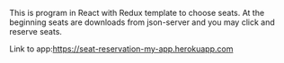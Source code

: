 This is program in React with Redux template to choose seats.
At the beginning seats are downloads from json-server and you may click and reserve seats.

Link to app:https://seat-reservation-my-app.herokuapp.com


